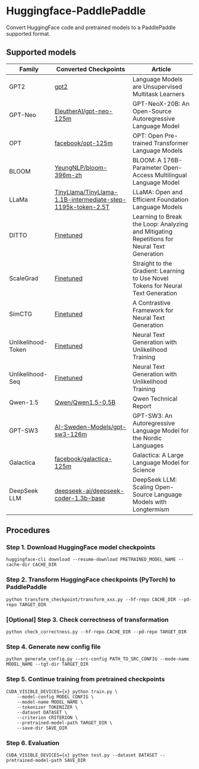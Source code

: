 # Huggingface-PaddlePaddle

Convert HuggingFace code and pretrained models to a PaddlePaddle supported format.

## Supported models

| Family             | Converted Checkpoints                                                                                                        | Article                                                                                     |
| ------------------ | ---------------------------------------------------------------------------------------------------------------------------- | ------------------------------------------------------------------------------------------- |
| GPT2               | [gpt2](https://huggingface.co/DataHammer/PaddlePaddle-GPT2)                                                                  | Language Models are Unsupervised Multitask Learners                                         |
| GPT-Neo            | [EleutherAI/gpt-neo-125m](https://huggingface.co/DataHammer/PaddlePaddle-GPT-Neo-125M)                                       | GPT-NeoX-20B: An Open-Source Autoregressive Language Model                                  |
| OPT                | [facebook/opt-125m](https://huggingface.co/DataHammer/PaddlePaddle-OPT-125M)                                                 | OPT: Open Pre-trained Transformer Language Models                                           |
| BLOOM              | [YeungNLP/bloom-396m-zh](https://huggingface.co/DataHammer/PaddlePaddle-BLOOM-396M-zh)                                       | BLOOM: A 176B-Parameter Open-Access Multilingual Language Model                             |
| LLaMa              | [TinyLlama/TinyLlama-1.1B-intermediate-step-1195k-token-2.5T](https://huggingface.co/DataHammer/PaddlePaddle-TinyLlama-1.1B) | LLaMA: Open and Efficient Foundation Language Models                                        |
| DITTO              | [Finetuned](https://huggingface.co/DataHammer/PaddlePaddle-DITTO)                                                            | Learning to Break the Loop: Analyzing and Mitigating Repetitions for Neural Text Generation |
| ScaleGrad          | [Finetuned](https://huggingface.co/DataHammer/PaddlePaddle-ScaleGrad)                                                        | Straight to the Gradient: Learning to Use Novel Tokens for Neural Text Generation           |
| SimCTG             | [Finetuned](https://huggingface.co/DataHammer/PaddlePaddle-SimCTG)                                                           | A Contrastive Framework for Neural Text Generation                                          |
| Unlikelihood-Token | [Finetuned](https://huggingface.co/DataHammer/PaddlePaddle-UnlikelihoodTraining-Token-Level)                                 | Neural Text Generation with Unlikelihood Training                                           |
| Unlikelihood-Seq   | [Finetuned](https://huggingface.co/DataHammer/PaddlePaddle-UnlikelihoodTraining-Sequence-Level)                              | Neural Text Generation with Unlikelihood Training                                           |
| Qwen-1.5           | [Qwen/Qwen1.5-0.5B](https://huggingface.co/Qwen/Qwen1.5-0.5B)                                                                | Qwen Technical Report                                                                       |
| GPT-SW3            | [AI-Sweden-Models/gpt-sw3-126m](https://huggingface.co/AI-Sweden-Models/gpt-sw3-126m)                                        | GPT-SW3: An Autoregressive Language Model for the Nordic Languages                          |
| Galactica          | [facebook/galactica-125m](https://huggingface.co/facebook/galactica-125m)                                                    | Galactica: A Large Language Model for Science                                               |
| DeepSeek LLM       | [deepseek-ai/deepseek-coder-1.3b-base](https://huggingface.co/deepseek-ai/deepseek-coder-1.3b-base)                          | DeepSeek LLM: Scaling Open-Source Language Models with Longtermism                          |

## Procedures

### Step 1. Download HuggingFace model checkpoints

```commandline
huggingface-cli download --resume-download PRETRAINED_MODEL_NAME --cache-dir CACHE_DIR
```

### Step 2. Transform HuggingFace checkpoints (PyTorch) to PaddlePaddle

```commandline
python transform_checkpoint/transform_xxx.py --hf-repo CACHE_DIR --pd-repo TARGET_DIR
```

### [Optional] Step 3. Check correctness of transformation

```commandline
python check_correctness.py --hf-repo CACHE_DIR --pd-repo TARGET_DIR
```

### Step 4. Generate new config file

```commandline
python generate_config.py --src-config PATH_TO_SRC_CONFIG --mode-name MODEL_NAME --tgt-dir TARGET_DIR
```

### Step 5. Continue training from pretrained checkpoints

```commandline
CUDA_VISIBLE_DEVICES={x} python train.py \
    --model-config MODEL_CONFIG \
    --model-name MODEL_NAME \
    --tokenizer TOKENIZER \
    --dataset DATASET \
    --criterion CRITERION \
    --pretrained-model-path TARGET_DIR \
    --save-dir SAVE_DIR
```

### Step 6. Evaluation

```commandline
CUDA_VISIBLE_DEVICES={x} python test.py --dataset DATASET --pretrained-model-path SAVE_DIR
```
